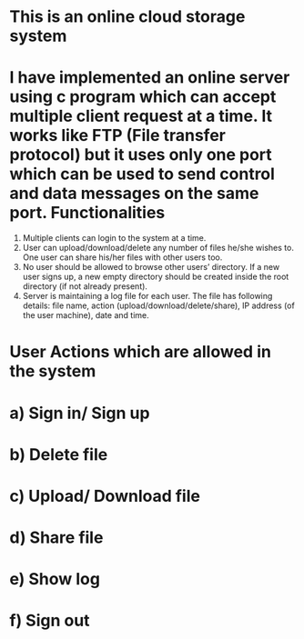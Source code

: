 This is an online cloud storage system
===========
I have implemented an online server using  c program which can accept multiple client request at a time. 
It works like FTP (File transfer protocol) but it uses only one port which can be used to send control and data messages on the same port.
Functionalities
==========
1. Multiple clients can login to the system at a time.
2. User can upload/download/delete any number of files he/she wishes to. One user can share his/her files with other users too.
3. No user should be allowed to browse other users’ directory. If a new user signs up, a new empty directory should be created inside the root directory (if not already present).
4. Server is maintaining a log file for each user. The file has following details: file name, action (upload/download/delete/share), IP address (of the user machine), date and time.

User Actions which are allowed in the system
========

a) Sign in/ Sign up
=======
b) Delete file
=======
c) Upload/ Download file
======
d) Share file 
======
e) Show log
======
f) Sign out
======
